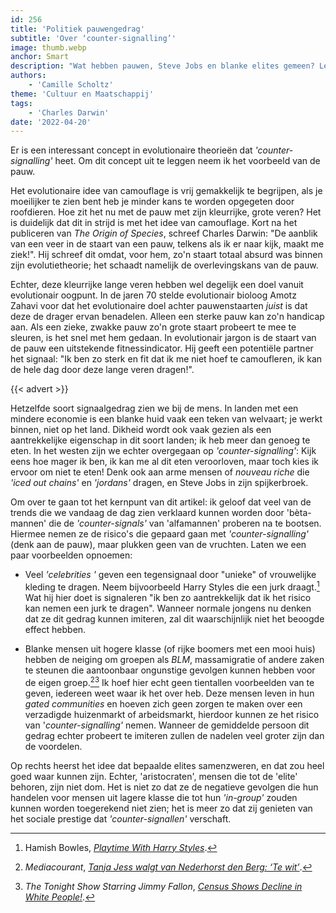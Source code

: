 ```yaml
---
id: 256
title: 'Politiek pauwengedrag'
subtitle: 'Over ‘counter-signalling’'
image: thumb.webp
anchor: Smart
description: "Wat hebben pauwen, Steve Jobs en blanke elites gemeen? Lees ons artikel om te ontdekken hoe het concept van 'counter-signalling' zich in de evolutie heeft ontwikkeld en hoe het gedrag nog steeds voorkomt bij de mens."
authors:
    - 'Camille Scholtz'
theme: 'Cultuur en Maatschappij'
tags:
    - 'Charles Darwin'
date: '2022-04-20'
---
```


Er is een interessant concept in evolutionaire theorieën dat _'counter-signalling'_ heet. Om dit concept uit te leggen neem ik het voorbeeld van de pauw. 

Het evolutionaire idee van camouflage is vrij gemakkelijk te begrijpen, als je moeilijker te zien bent heb je minder kans te worden opgegeten door roofdieren. Hoe zit het nu met de pauw met zijn kleurrijke, grote veren? Het is duidelijk dat dit in strijd is met het idee van camouflage. Kort na het publiceren van _The Origin of Species_, schreef Charles Darwin: "De aanblik van een veer in de staart van een pauw, telkens als ik er naar kijk, maakt me ziek!". Hij schreef dit omdat, voor hem, zo'n staart totaal absurd was binnen zijn evolutietheorie; het schaadt namelijk de overlevingskans van de pauw.

Echter, deze kleurrijke lange veren hebben wel degelijk een doel vanuit evolutionair oogpunt. In de jaren 70 stelde evolutionair bioloog Amotz Zahavi voor dat het evolutionaire doel achter pauwenstaarten _juist_ is dat deze de drager ervan benadelen. Alleen een sterke pauw kan zo'n handicap aan. Als een zieke, zwakke pauw zo'n grote staart probeert te mee te sleuren, is het snel met hem gedaan. In evolutionair jargon is de staart van de pauw een uitstekende fitnessindicator. Hij geeft een potentiële partner het signaal: "Ik ben zo sterk en fit dat ik me niet hoef te camoufleren, ik kan de hele dag door deze lange veren dragen!".

{{< advert >}}

Hetzelfde soort signaalgedrag zien we bij de mens. In landen met een mindere economie is een blanke huid vaak een teken van welvaart; je werkt binnen, niet op het land. Dikheid wordt ook vaak gezien als een aantrekkelijke eigenschap in dit soort landen; ik heb meer dan genoeg te eten. In het westen zijn we echter overgegaan op _'counter-signalling'_: Kijk eens hoe mager ik ben, ik kan me al dit eten veroorloven, maar toch kies ik ervoor om niet te eten! Denk ook aan arme mensen of _nouveau riche_ die _'iced out chains'_ en _'jordans'_ dragen, en Steve Jobs in zijn spijkerbroek.

Om over te gaan tot het kernpunt van dit artikel: ik geloof dat veel van de trends die we vandaag de dag zien verklaard kunnen worden door 'bèta-mannen' die de _'counter-signals'_ van 'alfamannen' proberen na te bootsen. Hiermee nemen ze de risico's die gepaard gaan met _'counter-signalling'_ (denk aan de pauw), maar plukken geen van de vruchten. Laten we een paar voorbeelden opnoemen:

* Veel _'celebrities '_ geven een tegensignaal door "unieke" of vrouwelijke kleding te dragen. Neem bijvoorbeeld Harry Styles die een jurk draagt.[^1] Wat hij hier doet is signaleren "ik ben zo aantrekkelijk dat ik het risico kan nemen een jurk te dragen". Wanneer normale jongens nu denken dat ze dit gedrag kunnen imiteren, zal dit waarschijnlijk niet het beoogde effect hebben.

* Blanke mensen uit hogere klasse (of rijke boomers met een mooi huis) hebben de neiging om groepen als _BLM_, massamigratie of andere zaken te steunen die aantoonbaar ongunstige gevolgen kunnen hebben voor de eigen groep.[^2][^3] Ik hoef hier echt geen tientallen voorbeelden van te geven, iedereen weet waar ik het over heb. Deze mensen leven in hun _gated communities_ en hoeven zich geen zorgen te maken over een verzadigde huizenmarkt of arbeidsmarkt, hierdoor kunnen ze het risico van '_counter-signalling'_ nemen. Wanneer de gemiddelde persoon dit gedrag echter probeert te imiteren zullen de nadelen veel groter zijn dan de voordelen.

Op rechts heerst het idee dat bepaalde elites samenzweren, en dat zou heel goed waar kunnen zijn. Echter, 'aristocraten', mensen die tot de 'elite' behoren, zijn niet dom. Het is niet zo dat ze de negatieve gevolgen die hun handelen voor mensen uit lagere klasse die tot hun _'in-group'_ zouden kunnen worden toegerekend niet zien; het is meer zo dat zij genieten van het sociale prestige dat _'counter-signallen'_ verschaft.


[^1]: Hamish Bowles, _[Playtime With Harry Styles](https://www.vogue.com/article/harry-styles-cover-december-2020)_.
[^2]: _Mediacourant_, _[Tanja Jess walgt van Nederhorst den Berg: ‘Te wit’](https://www.mediacourant.nl/2017/10/tanja-jess-walgt-van-nederhorst-den-berg-te-wit/)_.
[^3]: _The Tonight Show Starring Jimmy Fallon_, _[Census Shows Decline in White People!](https://youtu.be/JsTaeKiEmS0?t=72)_.
